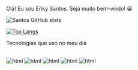 Olá! Eu sou Eriky Santos. Sejá muito bem-vindo! 😀


![Santos GitHub stats](https://github-readme-stats.vercel.app/api?username=EriSantos&show_icons=true&theme=radical)

[![Top Langs](https://github-readme-stats.vercel.app/api/top-langs/?username=EriSantos&layout=compact)](https://github.com/anuraghazra/github-readme-stats)

Tecnologias que uso no meu dia

<div style="display: inline_block"><br/>
<img aling="center" alt="html" src="https://img.shields.io/badge/HTML5-E34F26?style=for-the-badge&logo=html5&logoColor=white" />
<img aling="center" alt="html" src="https://img.shields.io/badge/CSS3-1572B6?style=for-the-badge&logo=css3&logoColor=white" />
<img aling="center" alt="html" src="https://img.shields.io/badge/JavaScript-F7DF1E?style=for-the-badge&logo=javascript&logoColor=blackte" />
<img aling="center" alt="html" src="https://img.shields.io/badge/Bootstrap-563D7C?style=for-the-badge&logo=bootstrap&logoColor=white" />
<img aling="center" alt="html" src="https://img.shields.io/badge/React-20232A?style=for-the-badge&logo=react&logoColor=61DAFB" />
</div> 

